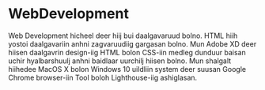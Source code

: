 # WebDevelopment
Web Development hicheel deer hiij bui daalgavaruud bolno. HTML hiih yostoi daalgavariin anhni zagvaruudiig gargasan bolno. Mun Adobe XD deer hiisen daalgavrin design-iig HTML bolon CSS-iin medleg dunduur baisan uchir hyalbarshuulj anhni baidlaar uurchilj hiisen bolno.
Mun shalgalt hiihedee MacOS X bolon Windows 10 uildliin system deer suusan Google Chrome browser-iin Tool boloh Lighthouse-iig ashiglasan.
